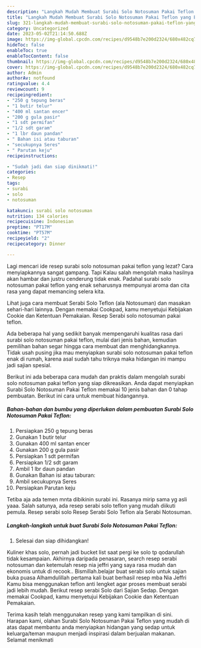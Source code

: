 ```yaml
---
description: "Langkah Mudah Membuat Surabi Solo Notosuman Pakai Teflon yang Enak}"
title: "Langkah Mudah Membuat Surabi Solo Notosuman Pakai Teflon yang Enak}"
slug: 321-langkah-mudah-membuat-surabi-solo-notosuman-pakai-teflon-yang-enak
category: Uncategorized
date: 2023-05-02T21:14:50.688Z
image: https://img-global.cpcdn.com/recipes/d9548b7e200d2324/680x482cq70/surabi-solo-notosuman-pakai-teflon-foto-resep-utama.jpg
hideToc: false
enableToc: true
enableTocContent: false
thumbnail: https://img-global.cpcdn.com/recipes/d9548b7e200d2324/680x482cq70/surabi-solo-notosuman-pakai-teflon-foto-resep-utama.jpg
cover: https://img-global.cpcdn.com/recipes/d9548b7e200d2324/680x482cq70/surabi-solo-notosuman-pakai-teflon-foto-resep-utama.jpg
author: Admin
authorAv: notfound
ratingvalue: 4.4
reviewcount: 9
recipeingredient:
- "250 g tepung beras"
- "1 butir telur"
- "400 ml santan encer"
- "200 g gula pasir"
- "1 sdt permifan"
- "1/2 sdt garam"
- "1 lbr daun pandan"
- " Bahan isi atau taburan"
- "secukupnya Seres"
- " Parutan keju"
recipeinstructions:

- "Sudah jadi dan siap dinikmati!"
categories:
- Resep
tags:
- surabi
- solo
- notosuman

katakunci: surabi solo notosuman 
nutrition: 134 calories
recipecuisine: Indonesian
preptime: "PT17M"
cooktime: "PT57M"
recipeyield: "2"
recipecategory: Dinner

---
```



Lagi mencari ide resep surabi solo notosuman pakai teflon yang lezat? Cara menyiapkannya sangat gampang. Tapi Kalau salah mengolah maka hasilnya akan hambar dan justru cenderung tidak enak. Padahal surabi solo notosuman pakai teflon yang enak seharusnya mempunyai aroma dan cita rasa yang dapat memancing selera kita.


Lihat juga cara membuat Serabi Solo Teflon (ala Notosuman) dan masakan sehari-hari lainnya. Dengan memakai Cookpad, kamu menyetujui Kebijakan Cookie dan Ketentuan Pemakaian. Resep Serabi solo notosuman pakai teflon.

Ada beberapa hal yang sedikit banyak mempengaruhi kualitas rasa dari surabi solo notosuman pakai teflon, mulai dari jenis bahan, kemudian pemilihan bahan segar hingga cara membuat dan menghidangkannya. Tidak usah pusing jika mau menyiapkan surabi solo notosuman pakai teflon enak di rumah, karena asal sudah tahu triknya maka hidangan ini mampu jadi sajian spesial.


Berikut ini ada beberapa cara mudah dan praktis dalam mengolah surabi solo notosuman pakai teflon yang siap dikreasikan. Anda dapat menyiapkan Surabi Solo Notosuman Pakai Teflon memakai 10 jenis bahan dan 0 tahap pembuatan. Berikut ini cara untuk membuat hidangannya.

<!--inarticleads1-->

##### Bahan-bahan dan bumbu yang diperlukan dalam pembuatan Surabi Solo Notosuman Pakai Teflon:

1. Persiapkan 250 g tepung beras
1. Gunakan 1 butir telur
1. Gunakan 400 ml santan encer
1. Gunakan 200 g gula pasir
1. Persiapkan 1 sdt permifan
1. Persiapkan 1/2 sdt garam
1. Ambil 1 lbr daun pandan
1. Gunakan  Bahan isi atau taburan:
1. Ambil secukupnya Seres
1. Persiapkan  Parutan keju


Tetiba aja ada temen mnta dibikinin surabi ini. Rasanya mirip sama yg asli yaaa. Salah satunya, ada resep serabi solo teflon yang mudah diikuti pemula. Resep serabi solo Resep Serabi Solo Teflon ala Serabi Notosuman. 

<!--inarticleads2-->

##### Langkah-langkah untuk buat Surabi Solo Notosuman Pakai Teflon:


1. Selesai dan siap dihidangkan!

Kuliner khas solo, pernah jadi bucket list saat pergi ke solo tp qodarullah tidak kesampaian. Akhirnya daripada penasaran, search resep serabi notosuman dan ketemulah resep nia jeffri yang saya rasa mudah dan ekonomis untuk di recook.. Bismillah.belajar buat serabi solo untuk sajian buka puasa Alhamdulillah pertama kali buat berhasil resep mba Nia Jeffri Kamu bisa menggunakan teflon anti lengket agar proses membuat serabi jadi lebih mudah. Berikut resep serabi Solo dari Sajian Sedap. Dengan memakai Cookpad, kamu menyetujui Kebijakan Cookie dan Ketentuan Pemakaian. 

Terima kasih telah menggunakan resep yang kami tampilkan di sini. Harapan kami, olahan Surabi Solo Notosuman Pakai Teflon yang mudah di atas dapat membantu anda menyiapkan hidangan yang sedap untuk keluarga/teman maupun menjadi inspirasi dalam berjualan makanan. Selamat menikmati
